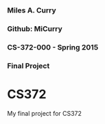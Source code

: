 ### Miles A. Curry
### Github: MiCurry
### CS-372-000 - Spring 2015
### Final Project

# CS372

My final project for CS372


